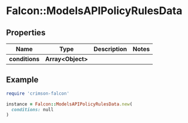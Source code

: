 # Falcon::ModelsAPIPolicyRulesData

## Properties

| Name | Type | Description | Notes |
| ---- | ---- | ----------- | ----- |
| **conditions** | **Array&lt;Object&gt;** |  |  |

## Example

```ruby
require 'crimson-falcon'

instance = Falcon::ModelsAPIPolicyRulesData.new(
  conditions: null
)
```

